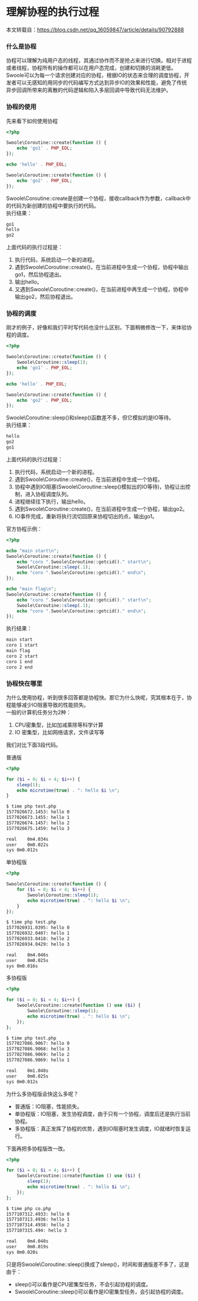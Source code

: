# 理解协程的执行过程

本文转载自：https://blog.csdn.net/qq_16059847/article/details/90792888

### 什么是协程
协程可以理解为纯用户态的线程，其通过协作而不是抢占来进行切换。相对于进程或者线程，协程所有的操作都可以在用户态完成，创建和切换的消耗更低。Swoole可以为每一个请求创建对应的协程，根据IO的状态来合理的调度协程，开发者可以无感知的用同步的代码编写方式达到异步IO的效果和性能，避免了传统异步回调所带来的离散的代码逻辑和陷入多层回调中导致代码无法维护。

### 协程的使用
先来看下如何使用协程
```php
<?php

Swoole\Coroutine::create(function () {
    echo 'go1' . PHP_EOL;
});

echo 'hello' . PHP_EOL;

Swoole\Coroutine::create(function () {
    echo 'go2' . PHP_EOL;
});
```
Swoole\Coroutine::create是创建一个协程，接收callback作为参数，callback中的代码为新创建的协程中要执行的代码。  
执行结果：
```bash
go1
hello
go2
```
  
上面代码的执行过程是：  
1. 执行代码，系统启动一个新的进程。
2. 遇到Swoole\Coroutine::create()，在当前进程中生成一个协程，协程中输出go1，然后协程退出。
3. 输出hello。
4. 又遇到Swoole\Coroutine::create()，在当前进程中再生成一个协程，协程中输出go2，然后协程退出。

### 协程的调度
刚才的例子，好像和我们平时写代码也没什么区别，下面稍微修改一下，来体验协程的调度。  
```php
<?php

Swoole\Coroutine::create(function () {
    Swoole\Coroutine::sleep(1);
    echo 'go1' . PHP_EOL;
});

echo 'hello' . PHP_EOL;

Swoole\Coroutine::create(function () {
    echo 'go2' . PHP_EOL;
});
```
Swoole\Coroutine::sleep()和sleep()函数差不多，但它模拟的是IO等待。  
执行结果：
```bash
hello
go2
go1
```
上面代码的执行过程是：  
1.  执行代码，系统启动一个新的进程。
2. 遇到Swoole\Coroutine::create()，在当前进程中生成一个协程。
3. 协程中遇到IO阻塞(Swoole\Coroutine::sleep()模拟出的IO等待)，协程让出控制，进入协程调度队列。
4. 进程继续往下执行，输出hello。
5. 遇到Swoole\Coroutine::create()，在当前进程中生成一个协程，输出go2。
6. IO事件完成，重新将执行流切回原来协程切出的点，输出go1。

官方协程示例：
```php
<?php

echo "main start\n";
Swoole\Coroutine::create(function () {
    echo "coro ".Swoole\Coroutine::getcid()." start\n";
    Swoole\Coroutine::sleep(.1);
    echo "coro ".Swoole\Coroutine::getcid()." end\n";
});

echo "main flag\n";
Swoole\Coroutine::create(function () {
    echo "coro ".Swoole\Coroutine::getcid()." start\n";
    Swoole\Coroutine::sleep(.1);
    echo "coro ".Swoole\Coroutine::getcid()." end\n";
});
```
执行结果：
```bash
main start
coro 1 start
main flag
coro 2 start
coro 1 end
coro 2 end
```

### 协程快在哪里
为什么使用协程，听到很多回答都是协程快。那它为什么快呢，究其根本在于，协程能够减少IO阻塞导致的性能损失。  
一般的计算机任务分为2种：  
1. CPU密集型，比如加减乘除等科学计算
2. IO 密集型，比如网络请求，文件读写等  

我们对比下面3段代码。  

普通版  
```php
<?php

for ($i = 0; $i < 4; $i++) {
    sleep(1);
    echo microtime(true) . ": hello $i \n";
}
```
```bash
$ time php test.php
1577026672.1453: hello 0
1577026673.1455: hello 1
1577026674.1457: hello 2
1577026675.1459: hello 3

real	0m4.034s
user	0m0.022s
sys	0m0.012s
```
单协程版
```php
<?php

Swoole\Coroutine::create(function () {
    for ($i = 0; $i < 4; $i++) {
        Swoole\Coroutine::sleep(1);
        echo microtime(true) . ": hello $i \n";
    }
});
```
```bash
$ time php test.php
1577026931.0395: hello 0
1577026932.0407: hello 1
1577026933.0418: hello 2
1577026934.0429: hello 3

real	0m4.046s
user	0m0.025s
sys	0m0.016s
```
多协程版
```php
<?php

for ($i = 0; $i < 4; $i++) {
    Swoole\Coroutine::create(function () use ($i) {
        Swoole\Coroutine::sleep(1);
        echo microtime(true) . ": hello $i \n";
    });
};
```
```bash
$ time php test.php
1577027086.9067: hello 0
1577027086.9068: hello 3
1577027086.9069: hello 2
1577027086.9069: hello 1

real	0m1.040s
user	0m0.025s
sys	0m0.012s
```
为什么多协程版会快这么多呢？  

- 普通版：IO阻塞，性能损失。
- 单协程版：IO阻塞，发生协程调度，由于只有一个协程，调度后还是执行当前协程。
- 多协程版：真正发挥了协程的优势，遇到IO阻塞时发生调度，IO就绪时恢复运行。  

下面再把多协程版改一改。
```php
<?php

for ($i = 0; $i < 4; $i++) {
    Swoole\Coroutine::create(function () use ($i) {
        sleep(1);
        echo microtime(true) . ": hello $i \n";
    });
};
```
```bash
$ time php co.php
1577107312.4933: hello 0
1577107313.4936: hello 1
1577107314.4938: hello 2
1577107315.494: hello 3

real	0m4.040s
user	0m0.019s
sys	0m0.020s
```

只是将Swoole\Coroutine::sleep()换成了sleep()，时间和普通版差不多了，这是由于：  
- sleep()可以看作是CPU密集型任务，不会引起协程的调度。
- Swoole\Coroutine::sleep()可以看作是IO密集型任务，会引起协程的调度。
